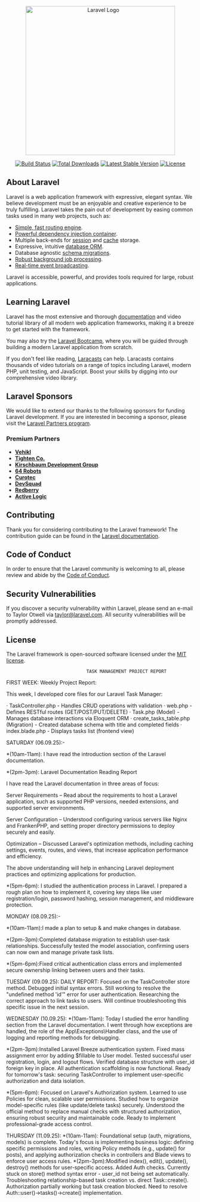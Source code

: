<p align="center"><a href="https://laravel.com" target="_blank"><img src="https://raw.githubusercontent.com/laravel/art/master/logo-lockup/5%20SVG/2%20CMYK/1%20Full%20Color/laravel-logolockup-cmyk-red.svg" width="400" alt="Laravel Logo"></a></p>

<p align="center">
<a href="https://github.com/laravel/framework/actions"><img src="https://github.com/laravel/framework/workflows/tests/badge.svg" alt="Build Status"></a>
<a href="https://packagist.org/packages/laravel/framework"><img src="https://img.shields.io/packagist/dt/laravel/framework" alt="Total Downloads"></a>
<a href="https://packagist.org/packages/laravel/framework"><img src="https://img.shields.io/packagist/v/laravel/framework" alt="Latest Stable Version"></a>
<a href="https://packagist.org/packages/laravel/framework"><img src="https://img.shields.io/packagist/l/laravel/framework" alt="License"></a>
</p>

## About Laravel

Laravel is a web application framework with expressive, elegant syntax. We believe development must be an enjoyable and creative experience to be truly fulfilling. Laravel takes the pain out of development by easing common tasks used in many web projects, such as:

- [Simple, fast routing engine](https://laravel.com/docs/routing).
- [Powerful dependency injection container](https://laravel.com/docs/container).
- Multiple back-ends for [session](https://laravel.com/docs/session) and [cache](https://laravel.com/docs/cache) storage.
- Expressive, intuitive [database ORM](https://laravel.com/docs/eloquent).
- Database agnostic [schema migrations](https://laravel.com/docs/migrations).
- [Robust background job processing](https://laravel.com/docs/queues).
- [Real-time event broadcasting](https://laravel.com/docs/broadcasting).

Laravel is accessible, powerful, and provides tools required for large, robust applications.

## Learning Laravel

Laravel has the most extensive and thorough [documentation](https://laravel.com/docs) and video tutorial library of all modern web application frameworks, making it a breeze to get started with the framework.

You may also try the [Laravel Bootcamp](https://bootcamp.laravel.com), where you will be guided through building a modern Laravel application from scratch.

If you don't feel like reading, [Laracasts](https://laracasts.com) can help. Laracasts contains thousands of video tutorials on a range of topics including Laravel, modern PHP, unit testing, and JavaScript. Boost your skills by digging into our comprehensive video library.

## Laravel Sponsors

We would like to extend our thanks to the following sponsors for funding Laravel development. If you are interested in becoming a sponsor, please visit the [Laravel Partners program](https://partners.laravel.com).

### Premium Partners

- **[Vehikl](https://vehikl.com)**
- **[Tighten Co.](https://tighten.co)**
- **[Kirschbaum Development Group](https://kirschbaumdevelopment.com)**
- **[64 Robots](https://64robots.com)**
- **[Curotec](https://www.curotec.com/services/technologies/laravel)**
- **[DevSquad](https://devsquad.com/hire-laravel-developers)**
- **[Redberry](https://redberry.international/laravel-development)**
- **[Active Logic](https://activelogic.com)**

## Contributing

Thank you for considering contributing to the Laravel framework! The contribution guide can be found in the [Laravel documentation](https://laravel.com/docs/contributions).

## Code of Conduct

In order to ensure that the Laravel community is welcoming to all, please review and abide by the [Code of Conduct](https://laravel.com/docs/contributions#code-of-conduct).

## Security Vulnerabilities

If you discover a security vulnerability within Laravel, please send an e-mail to Taylor Otwell via [taylor@laravel.com](mailto:taylor@laravel.com). All security vulnerabilities will be promptly addressed.

## License

The Laravel framework is open-sourced software licensed under the [MIT license](https://opensource.org/licenses/MIT).

                                  TASK MANAGEMENT PROJECT REPORT


FIRST WEEK: Weekly Project Report:

This week, I developed core files for our Laravel Task Manager:

· TaskController.php - Handles CRUD operations with validation · web.php - Defines RESTful routes (GET/POST/PUT/DELETE) · Task.php (Model) - Manages database interactions via Eloquent ORM · create_tasks_table.php (Migration) - Created database schema with title and completed fields · index.blade.php - Displays tasks list (frontend view)

SATURDAY (06.09.25):-

*(10am-11am): I have read the introduction section of the Laravel documentation.

*(2pm-3pm): Laravel Documentation Reading Report

I have read the Laravel documentation in three areas of focus:

Server Requirements – Read about the requirements to host a Laravel application, such as supported PHP versions, needed extensions, and supported server environments.

Server Configuration – Understood configuring various servers like Nginx and FrankenPHP, and setting proper directory permissions to deploy securely and easily.

Optimization – Discussed Laravel's optimization methods, including caching settings, events, routes, and views, that increase application performance and efficiency.

The above understanding will help in enhancing Laravel deployment practices and optimizing applications for production.

*(5pm-6pm): I studied the authentication process in Laravel. I prepared a rough plan on how to implement it, covering key steps like user registration/login, password hashing, session management, and middleware protection.

MONDAY (08.09.25):- 

*(10am-11am):I made a plan to setup & and make changes in database.

*(2pm-3pm):Completed database migration to establish user-task relationships. Successfully tested the model association, confirming users can now own and manage private task lists.

*(5pm-6pm):Fixed critical authentication class errors and implemented secure ownership linking between users and their tasks.

TUESDAY (09.09.25):
DAILY REPORT:
Focused on the TaskController store method. Debugged initial syntax errors. Still working to resolve the "undefined method 'id'" error for user authentication. Researching the correct approach to link tasks to users. Will continue troubleshooting this specific issue in the next session.

WEDNESDAY (10.09.25):
*(10am-11am):
Today I studied the error handling section from the Laravel documentation. I went through how exceptions are handled, the role of the App\Exceptions\Handler class, and the use of logging and reporting methods for debugging.

*(2pm-3pm):Installed Laravel Breeze authentication system. Fixed mass assignment error by adding $fillable to User model. Tested successful user registration, login, and logout flows. Verified database structure with user_id foreign key in place. All authentication scaffolding is now functional. Ready for tomorrow's task: securing TaskController to implement user-specific authorization and data isolation.

*(5pm-6pm):
Focused on Laravel's Authorization system. Learned to use Policies for clean, scalable user permissions. Studied how to organize model-specific rules (like update/delete tasks) securely. Understood the official method to replace manual checks with structured authorization, ensuring robust security and maintainable code. Ready to implement professional-grade access control.

THURSDAY (11.09.25):
*(10am-11am):
Foundational setup (auth, migrations, models) is complete. Today's focus is implementing business logic: defining specific permissions and roles, writing Policy methods (e.g., update() for posts), and applying authorization checks in controllers and Blade views to enforce user access rules.
*(2pm-3pm):Modified index(), edit(), update(), destroy() methods for user-specific access. Added Auth checks. Currently stuck on store() method syntax error - user_id not being set automatically. Troubleshooting relationship-based task creation vs. direct Task::create(). Authorization partially working but task creation blocked. Need to resolve Auth::user()->tasks()->create() implementation.
